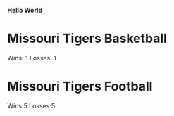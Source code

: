 **Hello World**
# Missouri Tigers Basketball
Wins: 1
Losses: 1
# Missouri Tigers Football
Wins:5
Losses:5

